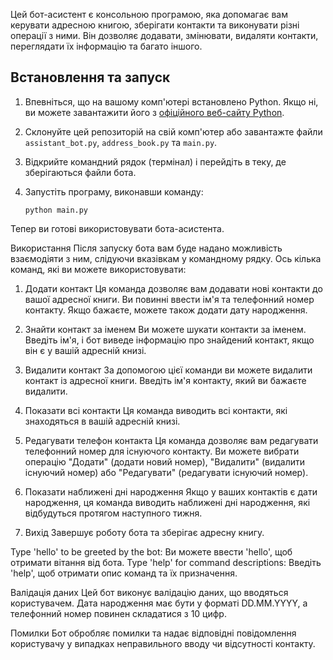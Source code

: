 Цей бот-асистент є консольною програмою, яка допомагає вам керувати адресною книгою, зберігати контакти та виконувати різні операції з ними. Він дозволяє додавати, змінювати, видаляти контакти, переглядати їх інформацію та багато іншого.

## Встановлення та запуск

1. Впевніться, що на вашому комп'ютері встановлено Python. Якщо ні, ви можете завантажити його з [офіційного веб-сайту Python](https://www.python.org/downloads/).

2. Склонуйте цей репозиторій на свій комп'ютер або завантажте файли `assistant_bot.py`, `address_book.py` та `main.py`.

3. Відкрийте командний рядок (термінал) і перейдіть в теку, де зберігаються файли бота.

4. Запустіть програму, виконавши команду:

   ```shell
   python main.py
Тепер ви готові використовувати бота-асистента.

Використання
Після запуску бота вам буде надано можливість взаємодіяти з ним, слідуючи вказівкам у командному рядку. Ось кілька команд, які ви можете використовувати:

1. Додати контакт
Ця команда дозволяє вам додавати нові контакти до вашої адресної книги. Ви повинні ввести ім'я та телефонний номер контакту. Якщо бажаєте, можете також додати дату народження.

2. Знайти контакт за іменем
Ви можете шукати контакти за іменем. Введіть ім'я, і бот виведе інформацію про знайдений контакт, якщо він є у вашій адресній книзі.

3. Видалити контакт
За допомогою цієї команди ви можете видалити контакт із адресної книги. Введіть ім'я контакту, який ви бажаєте видалити.

4. Показати всі контакти
Ця команда виводить всі контакти, які знаходяться в вашій адресній книзі.

5. Редагувати телефон контакта
Ця команда дозволяє вам редагувати телефонний номер для існуючого контакту. Ви можете вибрати операцію "Додати" (додати новий номер), "Видалити" (видалити існуючий номер) або "Редагувати" (редагувати існуючий номер).

6. Показати наближені дні народження
Якщо у ваших контактів є дати народження, ця команда виводить наближені дні народження, які відбудуться протягом наступного тижня.

7. Вихід
Завершує роботу бота та зберігає адресну книгу.

Type 'hello' to be greeted by the bot: Ви можете ввести 'hello', щоб отримати вітання від бота.
Type 'help' for command descriptions: Введіть 'help', щоб отримати опис команд та їх призначення.

Валідація даних
Цей бот виконує валідацію даних, що вводяться користувачем. Дата народження має бути у форматі DD.MM.YYYY, а телефонний номер повинен складатися з 10 цифр.

Помилки
Бот обробляє помилки та надає відповідні повідомлення користувачу у випадках неправильного вводу чи відсутності контакту.
